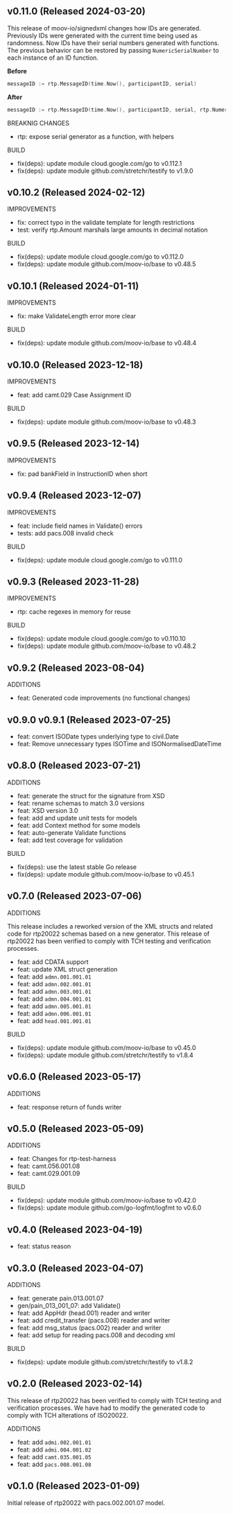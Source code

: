 ## v0.11.0 (Released 2024-03-20)

This release of moov-io/signedxml changes how IDs are generated. Previously IDs were generated with the current time
being used as randomness. Now IDs have their serial numbers generated with functions. The previous behavior can be
restored by passing `NumericSerialNumber` to each instance of an ID function.

**Before**
```go
messageID := rtp.MessageID(time.Now(), participantID, serial)
```

**After**
```go
messageID := rtp.MessageID(time.Now(), participantID, serial, rtp.NumericSerialNumber)
```

BREAKNIG CHANGES

- rtp: expose serial generator as a function, with helpers

BUILD

- fix(deps): update module cloud.google.com/go to v0.112.1
- fix(deps): update module github.com/stretchr/testify to v1.9.0

## v0.10.2 (Released 2024-02-12)

IMPROVEMENTS

- fix: correct typo in the validate template for length restrictions
- test: verify rtp.Amount marshals large amounts in decimal notation

BUILD

- fix(deps): update module cloud.google.com/go to v0.112.0
- fix(deps): update module github.com/moov-io/base to v0.48.5

## v0.10.1 (Released 2024-01-11)

IMPROVEMENTS

- fix: make ValidateLength error more clear

BUILD

- fix(deps): update module github.com/moov-io/base to v0.48.4

## v0.10.0 (Released 2023-12-18)

IMPROVEMENTS

- feat: add camt.029 Case Assignment ID

BUILD

- fix(deps): update module github.com/moov-io/base to v0.48.3

## v0.9.5 (Released 2023-12-14)

IMPROVEMENTS

- fix: pad bankField in InstructionID when short

## v0.9.4 (Released 2023-12-07)

IMPROVEMENTS

- feat: include field names in Validate() errors
- tests: add pacs.008 invalid check

BUILD

- fix(deps): update module cloud.google.com/go to v0.111.0

## v0.9.3 (Released 2023-11-28)

IMPROVEMENTS

- rtp: cache regexes in memory for reuse

BUILD

- fix(deps): update module cloud.google.com/go to v0.110.10
- fix(deps): update module github.com/moov-io/base to v0.48.2

## v0.9.2 (Released 2023-08-04)

ADDITIONS

- feat: Generated code improvements (no functional changes)

## v0.9.0 v0.9.1 (Released 2023-07-25)

- feat: convert ISODate types underlying type to civil.Date
- feat: Remove unnecessary types ISOTime and ISONormalisedDateTime

## v0.8.0 (Released 2023-07-21)

ADDITIONS

- feat: generate the struct for the signature from XSD
- feat: rename schemas to match 3.0 versions
- feat: XSD version 3.0
- feat: add and update unit tests for models
- feat: add Context method for some models
- feat: auto-generate Validate functions
- feat: add test coverage for validation

BUILD

- fix(deps): use the latest stable Go release
- fix(deps): update module github.com/moov-io/base to v0.45.1

## v0.7.0 (Released 2023-07-06)

ADDITIONS

This release includes a reworked version of the XML structs and related code for rtp20022 schemas based on a new generator. This release of rtp20022 has been verified to comply with TCH testing and verification processes.

- feat: add CDATA support
- feat: update XML struct generation
- feat: add `admn.001.001.01`
- feat: add `admn.002.001.01`
- feat: add `admn.003.001.01`
- feat: add `admn.004.001.01`
- feat: add `admn.005.001.01`
- feat: add `admn.006.001.01`
- feat: add `head.001.001.01`

BUILD

- fix(deps): update module github.com/moov-io/base to v0.45.0
- fix(deps): update module github.com/stretchr/testify to v1.8.4

## v0.6.0 (Released 2023-05-17)

ADDITIONS

- feat: response return of funds writer

## v0.5.0 (Released 2023-05-09)

ADDITIONS

- feat: Changes for rtp-test-harness
- feat: camt.056.001.08
- feat: camt.029.001.09

BUILD

- fix(deps): update module github.com/moov-io/base to v0.42.0
- fix(deps): update module github.com/go-logfmt/logfmt to v0.6.0

## v0.4.0 (Released 2023-04-19)

- feat: status reason

## v0.3.0 (Released 2023-04-07)

ADDITIONS

- feat: generate pain.013.001.07
- gen/pain_013_001_07: add Validate()
- feat: add AppHdr (head.001) reader and writer
- feat: add credit_transfer (pacs.008) reader and writer
- feat: add msg_status (pacs.002) reader and writer
- feat: add setup for reading pacs.008 and decoding xml

BUILD

- fix(deps): update module github.com/stretchr/testify to v1.8.2

## v0.2.0 (Released 2023-02-14)

This release of rtp20022 has been verified to comply with TCH testing and verification processes. We have had to modify the generated code to comply with TCH alterations of ISO20022.

ADDITIONS

- feat: add `admi.002.001.01`
- feat: add `admi.004.001.02`
- feat: add `camt.035.001.05`
- feat: add `pacs.008.001.08`

## v0.1.0 (Released 2023-01-09)

Initial release of rtp20022 with pacs.002.001.07 model.
